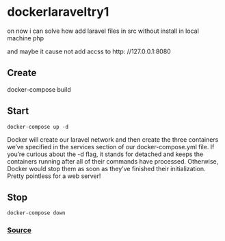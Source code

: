 # dockerlaraveltry1
on now i can solve how add laravel files in src without install in local machine php

and maybe it cause not add accss to
http: //127.0.0.1:8080

## Create

docker-compose build

## Start

`docker-compose up -d`

Docker will create our laravel network and then create the three containers we’ve specified in the services section of our docker-compose.yml file. If you’re curious about the -d flag, it stands for detached and keeps the containers running after all of their commands have processed. Otherwise, Docker would stop them as soon as they’ve finished their initialization. Pretty pointless for a web server!

## Stop

`docker-compose down`

### [Source](https://dev.to/aschmelyun/the-beauty-of-docker-for-local-laravel-development-13c0)